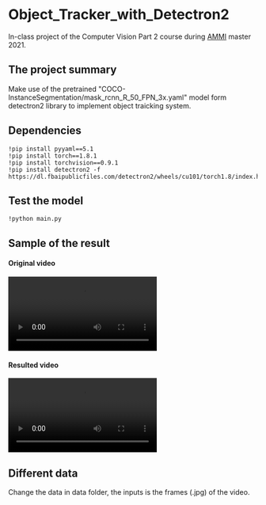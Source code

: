 # Object_Tracker_with_Detectron2
In-class project of the Computer Vision Part 2 course during [AMMI](https://aimsammi.org/) master 2021.
## The project summary
Make use of the pretrained "COCO-InstanceSegmentation/mask_rcnn_R_50_FPN_3x.yaml" model form detectron2 library to implement object traicking system. 
## Dependencies
```
!pip install pyyaml==5.1
!pip install torch==1.8.1
!pip install torchvision==0.9.1
!pip install detectron2 -f https://dl.fbaipublicfiles.com/detectron2/wheels/cu101/torch1.8/index.html
```
## Test the model 
```
!python main.py
```
## Sample of the result
#### Original video
![alt text](https://github.com/ashrafhatim/Object-_Tracker_with_Detectron2/blob/main/videos/original.mp4)
#### Resulted video
![alt text](https://github.com/ashrafhatim/Object-_Tracker_with_Detectron2/blob/main/videos/resulted.mp4)
## Different data
Change the data in data folder, the inputs is the frames (.jpg) of the video.
